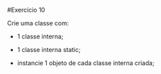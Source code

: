 #Exercício 10 

Crie uma classe com:

- 1 classe interna;

- 1 classe interna static;

- instancie 1 objeto de cada classe interna criada;